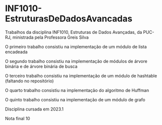 # INF1010-EstruturasDeDadosAvancadas

Trabalhos da disciplina INF1010, Estruturas de Dados Avançadas, da PUC-RJ, ministrada pela Professora Greis Silva

O primeiro trabalho consistiu na implementação de um módulo de lista encadeada

O segundo trabalho consistiu na implementação de módulos de árvore binária e de árvore binária de busca

O terceiro trabalho consistiu na implementação de um módulo de hashtable (faltando no repositório)

O quarto trabalho consistiu na implementação do algoritmo de Huffman

O quinto trabalho consistiu na implementação de um módulo de grafo

Disciplina cursada em 2023.1

Nota final 10
